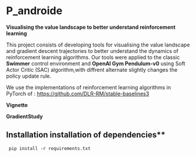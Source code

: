 # P_androide

 **Visualising the value landscape to better understand reinforcement learning**

This project consists of developing tools for visualising the value landscape and gradient descent trajectories to better understand the dynamics of reinforcement learning algorithms.
Our tools were applied to the classic **Swimmer** control environment and **OpenAI Gym Pendulum-v0** using Soft Actor Critic (SAC) algorithm,with diffrent alternate slightly changes the policy update rule.

 We use the implementations of reinforcement learning algorithms in PyTorch of : https://github.com/DLR-RM/stable-baselines3


**Vignette**

**GradientStudy**



## Installation installation of dependencies**

```
 pip install -r requirements.txt

```
